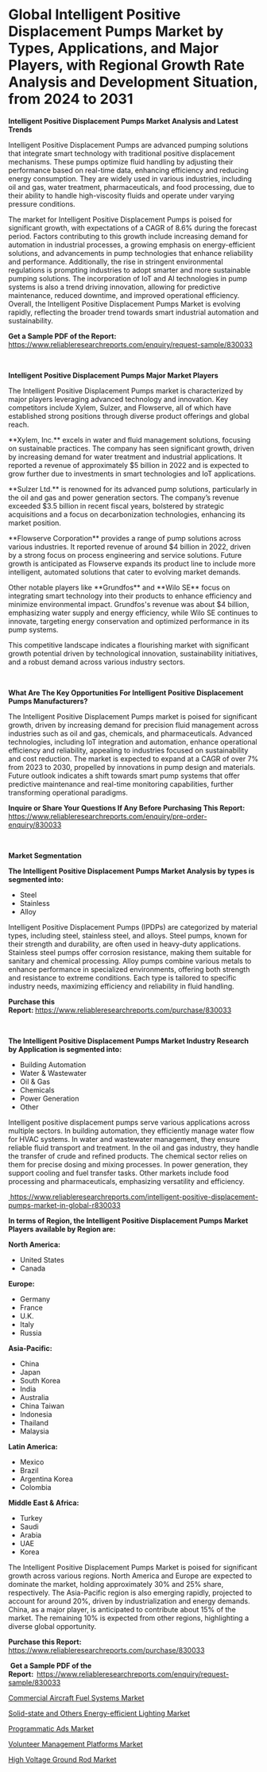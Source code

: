 <p><h1>Global Intelligent Positive Displacement Pumps Market by Types, Applications, and Major Players, with Regional Growth Rate Analysis and Development Situation, from 2024 to 2031</h1></p><p><strong>Intelligent Positive Displacement Pumps Market Analysis and Latest Trends</strong></p>
<p><p>Intelligent Positive Displacement Pumps are advanced pumping solutions that integrate smart technology with traditional positive displacement mechanisms. These pumps optimize fluid handling by adjusting their performance based on real-time data, enhancing efficiency and reducing energy consumption. They are widely used in various industries, including oil and gas, water treatment, pharmaceuticals, and food processing, due to their ability to handle high-viscosity fluids and operate under varying pressure conditions.</p><p>The market for Intelligent Positive Displacement Pumps is poised for significant growth, with expectations of a CAGR of 8.6% during the forecast period. Factors contributing to this growth include increasing demand for automation in industrial processes, a growing emphasis on energy-efficient solutions, and advancements in pump technologies that enhance reliability and performance. Additionally, the rise in stringent environmental regulations is prompting industries to adopt smarter and more sustainable pumping solutions. The incorporation of IoT and AI technologies in pump systems is also a trend driving innovation, allowing for predictive maintenance, reduced downtime, and improved operational efficiency. Overall, the Intelligent Positive Displacement Pumps Market is evolving rapidly, reflecting the broader trend towards smart industrial automation and sustainability.</p></p>
<p><strong>Get a Sample PDF of the Report:&nbsp;</strong> <a href="https://www.reliableresearchreports.com/enquiry/request-sample/830033?utm_campaign=8&utm_medium=2&utm_source=Github&utm_content=ia&utm_term=08102024&utm_id=intelligent-positive-displacement-pumps">https://www.reliableresearchreports.com/enquiry/request-sample/830033</a></p>
<p>&nbsp;</p>
<p><strong>Intelligent Positive Displacement Pumps Major Market Players</strong></p>
<p><p>The Intelligent Positive Displacement Pumps market is characterized by major players leveraging advanced technology and innovation. Key competitors include Xylem, Sulzer, and Flowserve, all of which have established strong positions through diverse product offerings and global reach.</p><p>**Xylem, Inc.** excels in water and fluid management solutions, focusing on sustainable practices. The company has seen significant growth, driven by increasing demand for water treatment and industrial applications. It reported a revenue of approximately $5 billion in 2022 and is expected to grow further due to investments in smart technologies and IoT applications.</p><p>**Sulzer Ltd.** is renowned for its advanced pump solutions, particularly in the oil and gas and power generation sectors. The company’s revenue exceeded $3.5 billion in recent fiscal years, bolstered by strategic acquisitions and a focus on decarbonization technologies, enhancing its market position.</p><p>**Flowserve Corporation** provides a range of pump solutions across various industries. It reported revenue of around $4 billion in 2022, driven by a strong focus on process engineering and service solutions. Future growth is anticipated as Flowserve expands its product line to include more intelligent, automated solutions that cater to evolving market demands.</p><p>Other notable players like **Grundfos** and **Wilo SE** focus on integrating smart technology into their products to enhance efficiency and minimize environmental impact. Grundfos's revenue was about $4 billion, emphasizing water supply and energy efficiency, while Wilo SE continues to innovate, targeting energy conservation and optimized performance in its pump systems.</p><p>This competitive landscape indicates a flourishing market with significant growth potential driven by technological innovation, sustainability initiatives, and a robust demand across various industry sectors.</p></p>
<p>&nbsp;</p>
<p><strong>What Are The Key Opportunities For Intelligent Positive Displacement Pumps Manufacturers?</strong></p>
<p><p>The Intelligent Positive Displacement Pumps market is poised for significant growth, driven by increasing demand for precision fluid management across industries such as oil and gas, chemicals, and pharmaceuticals. Advanced technologies, including IoT integration and automation, enhance operational efficiency and reliability, appealing to industries focused on sustainability and cost reduction. The market is expected to expand at a CAGR of over 7% from 2023 to 2030, propelled by innovations in pump design and materials. Future outlook indicates a shift towards smart pump systems that offer predictive maintenance and real-time monitoring capabilities, further transforming operational paradigms.</p></p>
<p><strong>Inquire or Share Your Questions If Any Before Purchasing This Report:</strong> <a href="https://www.reliableresearchreports.com/enquiry/pre-order-enquiry/830033?utm_campaign=8&utm_medium=2&utm_source=Github&utm_content=ia&utm_term=08102024&utm_id=intelligent-positive-displacement-pumps">https://www.reliableresearchreports.com/enquiry/pre-order-enquiry/830033</a></p>
<p>&nbsp;</p>
<p><strong>Market Segmentation</strong></p>
<p><strong>The Intelligent Positive Displacement Pumps Market Analysis by types is segmented into:</strong></p>
<p><ul><li>Steel</li><li>Stainless</li><li>Alloy</li></ul></p>
<p><p>Intelligent Positive Displacement Pumps (IPDPs) are categorized by material types, including steel, stainless steel, and alloys. Steel pumps, known for their strength and durability, are often used in heavy-duty applications. Stainless steel pumps offer corrosion resistance, making them suitable for sanitary and chemical processing. Alloy pumps combine various metals to enhance performance in specialized environments, offering both strength and resistance to extreme conditions. Each type is tailored to specific industry needs, maximizing efficiency and reliability in fluid handling.</p></p>
<p><strong>Purchase this Report:&nbsp;</strong><a href="https://www.reliableresearchreports.com/purchase/830033?utm_campaign=8&utm_medium=2&utm_source=Github&utm_content=ia&utm_term=08102024&utm_id=intelligent-positive-displacement-pumps">https://www.reliableresearchreports.com/purchase/830033</a></p>
<p>&nbsp;</p>
<p><strong>The Intelligent Positive Displacement Pumps Market Industry Research by Application is segmented into:</strong></p>
<p><ul><li>Building Automation</li><li>Water & Wastewater</li><li>Oil & Gas</li><li>Chemicals</li><li>Power Generation</li><li>Other</li></ul></p>
<p><p>Intelligent positive displacement pumps serve various applications across multiple sectors. In building automation, they efficiently manage water flow for HVAC systems. In water and wastewater management, they ensure reliable fluid transport and treatment. In the oil and gas industry, they handle the transfer of crude and refined products. The chemical sector relies on them for precise dosing and mixing processes. In power generation, they support cooling and fuel transfer tasks. Other markets include food processing and pharmaceuticals, emphasizing versatility and efficiency.</p></p>
<p><a href="https://www.reliableresearchreports.com/intelligent-positive-displacement-pumps-market-in-global-r830033?utm_campaign=8&utm_medium=2&utm_source=Github&utm_content=ia&utm_term=08102024&utm_id=intelligent-positive-displacement-pumps">&nbsp;https://www.reliableresearchreports.com/intelligent-positive-displacement-pumps-market-in-global-r830033</a></p>
<p><strong>In terms of Region, the Intelligent Positive Displacement Pumps Market Players available by Region are:</strong></p>
<p>
    <p> <strong> North America: </strong>
        <ul>
            <li>United States</li>
            <li>Canada</li>
        </ul>
        </p> 
    <p> <strong> Europe: </strong>
        <ul>
            <li>Germany</li>
            <li>France</li>
            <li>U.K.</li>
            <li>Italy</li>
            <li>Russia</li>
        </ul>
        </p> 
    <p> <strong> Asia-Pacific: </strong>
        <ul>
            <li>China</li>
            <li>Japan</li>
            <li>South Korea</li>
            <li>India</li>
            <li>Australia</li>
            <li>China Taiwan</li>
            <li>Indonesia</li>
            <li>Thailand</li>
            <li>Malaysia</li>
        </ul>
        </p> 
    <p> <strong> Latin America: </strong>
        <ul>
            <li>Mexico</li>
            <li>Brazil</li>
            <li>Argentina Korea</li>
            <li>Colombia</li>
        </ul>
        </p> 
    <p> <strong> Middle East & Africa: </strong>
        <ul>
            <li>Turkey</li>
            <li>Saudi</li>
            <li>Arabia</li>
            <li>UAE</li>
            <li>Korea</li>
        </ul>
    </p>
    </p>
<p><p>The Intelligent Positive Displacement Pumps Market is poised for significant growth across various regions. North America and Europe are expected to dominate the market, holding approximately 30% and 25% share, respectively. The Asia-Pacific region is also emerging rapidly, projected to account for around 20%, driven by industrialization and energy demands. China, as a major player, is anticipated to contribute about 15% of the market. The remaining 10% is expected from other regions, highlighting a diverse global opportunity.</p></p>
<p><strong>Purchase this Report: </strong><a href="https://www.reliableresearchreports.com/purchase/830033?utm_campaign=8&utm_medium=2&utm_source=Github&utm_content=ia&utm_term=08102024&utm_id=intelligent-positive-displacement-pumps">https://www.reliableresearchreports.com/purchase/830033</a></p>
<p>&nbsp;<strong>Get a Sample PDF of the Report:&nbsp;&nbsp;</strong><a href="https://www.reliableresearchreports.com/enquiry/request-sample/830033?utm_campaign=8&utm_medium=2&utm_source=Github&utm_content=ia&utm_term=08102024&utm_id=intelligent-positive-displacement-pumps">https://www.reliableresearchreports.com/enquiry/request-sample/830033</a></p>
<p><strong></strong></p>
<p><p><a href="https://github.com/AshikRahman665/Market-Research-Report-List-1/blob/main/commercial-aircraft-fuel-systems-market.md?utm_campaign=8&utm_medium=2&utm_source=Github&utm_content=ia&utm_term=08102024&utm_id=intelligent-positive-displacement-pumps">Commercial Aircraft Fuel Systems Market</a></p><p><a href="https://github.com/AfsanaMia652/Market-Research-Report-List-1/blob/main/solid-state-and-others-energy-efficient-lighting-market.md?utm_campaign=8&utm_medium=2&utm_source=Github&utm_content=ia&utm_term=08102024&utm_id=intelligent-positive-displacement-pumps">Solid-state and Others Energy-efficient Lighting Market</a></p><p><a href="https://www.linkedin.com/pulse/programmatic-ads-spectrum-usage-patterns-sector-evolution-2024-2031-i1vif?utm_campaign=8&utm_medium=2&utm_source=Github&utm_content=ia&utm_term=08102024&utm_id=intelligent-positive-displacement-pumps">Programmatic Ads Market</a></p><p><a href="https://www.linkedin.com/pulse/volunteer-management-platforms-market-share-size-trends-industry-2s42e?utm_campaign=8&utm_medium=2&utm_source=Github&utm_content=ia&utm_term=08102024&utm_id=intelligent-positive-displacement-pumps">Volunteer Management Platforms Market</a></p><p><a href="https://issuu.com/reportprime-2/docs/high-voltage-ground-rod-market-size_cf186d81c12eb8?utm_campaign=8&utm_medium=2&utm_source=Github&utm_content=ia&utm_term=08102024&utm_id=intelligent-positive-displacement-pumps">High Voltage Ground Rod Market</a></p></p>